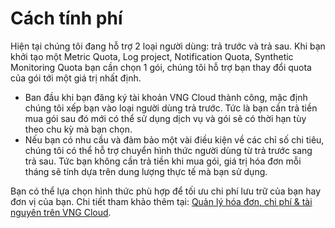 # Cách tính phí

Hiện tại chúng tôi đang hỗ trợ 2 loại người dùng: trả trước và trả sau. Khi bạn khởi tạo một Metric Quota, Log project, Notification Quota, Synthetic Monitoring Quota bạn cần chọn 1 gói, chúng tôi hỗ trợ bạn thay đổi quota của gói tới một giá trị nhất định. 

* Ban đầu khi bạn đăng ký tài khoản VNG Cloud thành công, mặc định chúng tôi xếp bạn vào loại người dùng trả trước. Tức là bạn cần trả tiền mua gói sau đó mới có thể sử dụng dịch vụ và gói sẽ có thời hạn tùy theo chu kỳ mà bạn chọn.
* Nếu bạn có nhu cầu và đảm bảo một vài điều kiện về các chỉ số chi tiêu, chúng tôi có thể hỗ trợ chuyển hình thức người dùng từ trả trước sang trả sau. Tức bạn không cần trả tiền khi mua gói, giá trị hóa đơn mỗi tháng sẽ tính dựa trên dung lượng thực tế mà bạn sử dụng. 

Bạn có thể lựa chọn hình thức phù hợp để tối ưu chi phí lưu trữ của bạn hay đơn vị của bạn. Chi tiết tham khảo thêm tại: [Quản lý hóa đơn, chi phí & tài nguyên trên VNG Cloud](https://docs.vngcloud.vn/vng-cloud-document/vn/quan-ly-hoa-don-chi-phi-and-tai-nguyen-tren-vng-cloud).
